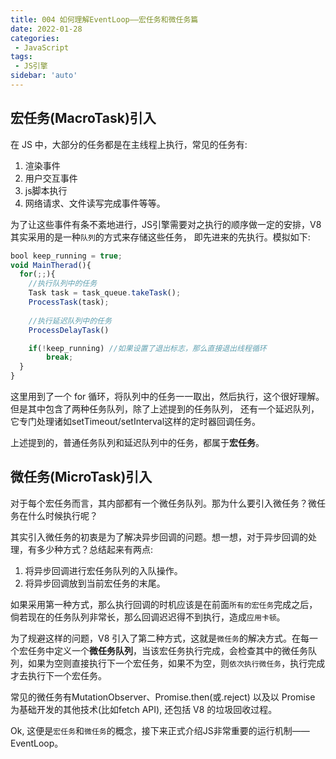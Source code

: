 ```yaml
---
title: 004 如何理解EventLoop——宏任务和微任务篇
date: 2022-01-28
categories: 
 - JavaScript
tags:
 - JS引擎
sidebar: 'auto'
---
```

## 宏任务(MacroTask)引入

在 JS 中，大部分的任务都是在主线程上执行，常见的任务有:

1. 渲染事件
2. 用户交互事件
3. js脚本执行
4. 网络请求、文件读写完成事件等等。

为了让这些事件有条不紊地进行，JS引擎需要对之执行的顺序做一定的安排，V8 其实采用的是一种`队列`的方式来存储这些任务，
即先进来的先执行。模拟如下:
```js
bool keep_running = true;
void MainTherad(){
  for(;;){
    //执行队列中的任务
    Task task = task_queue.takeTask();
    ProcessTask(task);
    
    //执行延迟队列中的任务
    ProcessDelayTask()

    if(!keep_running) //如果设置了退出标志，那么直接退出线程循环
        break; 
  }
}
```
这里用到了一个 for 循环，将队列中的任务一一取出，然后执行，这个很好理解。但是其中包含了两种任务队列，除了上述提到的任务队列， 还有一个延迟队列，它专门处理诸如setTimeout/setInterval这样的定时器回调任务。

上述提到的，普通任务队列和延迟队列中的任务，都属于**宏任务**。

## 微任务(MicroTask)引入
对于每个宏任务而言，其内部都有一个微任务队列。那为什么要引入微任务？微任务在什么时候执行呢？

其实引入微任务的初衷是为了解决异步回调的问题。想一想，对于异步回调的处理，有多少种方式？总结起来有两点:
1. 将异步回调进行宏任务队列的入队操作。
2. 将异步回调放到当前宏任务的末尾。

如果采用第一种方式，那么执行回调的时机应该是在前面`所有的宏任务`完成之后，倘若现在的任务队列非常长，那么回调迟迟得不到执行，造成`应用卡顿`。

为了规避这样的问题，V8 引入了第二种方式，这就是`微任务`的解决方式。在每一个宏任务中定义一个**微任务队列**，当该宏任务执行完成，会检查其中的微任务队列，如果为空则直接执行下一个宏任务，如果不为空，则`依次执行微任务`，执行完成才去执行下一个宏任务。

常见的微任务有MutationObserver、Promise.then(或.reject) 以及以 Promise 为基础开发的其他技术(比如fetch API), 还包括 V8 的垃圾回收过程。


Ok, 这便是`宏任务`和`微任务`的概念，接下来正式介绍JS非常重要的运行机制——EventLoop。




